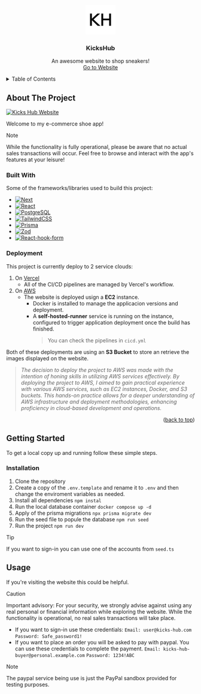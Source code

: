 <br />
<div align="center">
  <img src="images/logo.png" alt="Logo" width="80" height="80">
  <h3 align="center">KicksHub</h3>
  <p align="center">
    An awesome website to shop sneakers!
    <br />
    <a href="https://kicks-hub.vercel.app/">Go to Website</a>
  </p>
</div>

<details>
  <summary>Table of Contents</summary>
  <ol>
    <li>
      <a href="#about-the-project">About The Project</a>
      <ul>
        <li><a href="#built-with">Built With</a></li>
        <li><a href="#deployment">Deployment</a></li>
      </ul>
    </li>
    <li>
      <a href="#getting-started">Getting Started</a>
      <ul>
        <li><a href="#installation">Installation</a></li>
      </ul>
    </li>
    <li><a href="#usage">Usage</a></li>
  </ol>
</details>

## About The Project

[![Kicks Hub Website][kicks-hub-screenshot]](https://kicks-hub.vercel.app/)

Welcome to my e-commerce shoe app!
> [!NOTE]
> While the functionality is fully operational, please be aware that no actual sales transactions will occur. Feel free to browse and interact with the app's features at your leisure!


### Built With

Some of the frameworks/libraries used to build this project:

* [![Next][Next.js]][Next-url]
* [![React][React.js]][React-url]
* [![PostgreSQL][PostgreSQL]][PostgreSQL-url]
* [![TailwindCSS][TailwindCSS]][TailwindCSS-url]
* [![Prisma][Prisma]][Prisma-url]
* [![Zod][Zod]][Zod-url]
* [![React-hook-form][React-hook-form]][React-hook-form-url]

### Deployment
This project is currently deploy to 2 service clouds:
1. On [Vercel](https://kicks-hub.vercel.app/)
    - All of the CI/CD pipelines are managed by Vercel's workflow.
2. On [AWS](http://ec2-18-118-133-62.us-east-2.compute.amazonaws.com:3000/)
    - The website is deployed usign a **EC2** instance.
      - Docker is installed to manage the applicacion versions and deployment.
      - A **self-hosted-runner** service is running on the instance, configured to trigger application deployment once the build has finished.
        > You can check the pipelines in `cicd.yml`

Both of these deployments are using an **S3 Bucket** to store an retrieve the images displayed on the website.

> *The decision to deploy the project to AWS was made with the intention of honing skills in utilizing AWS services effectively. By deploying the project to AWS, I aimed to gain practical experience with various AWS services, such as EC2 instances, Docker, and S3 buckets. This hands-on practice allows for a deeper understanding of AWS infrastructure and deployment methodologies, enhancing proficiency in cloud-based development and operations.*

<p align="right">(<a href="#readme-top">back to top</a>)</p>

## Getting Started

To get a local copy up and running follow these simple steps.

### Installation
1. Clone the repository
2. Create a copy of the ```.env.template``` and rename it to ```.env``` and then change the enviroment variables as needed.
3. Install all dependencies ```npm instal```
4. Run the local database container ```docker compose up -d```
5. Apply of the prisma migrations ```npx prisma migrate dev```
6. Run the seed file to popule the database ```npm run seed```
7. Run the project ```npm run dev```

> [!TIP]
> If you want to sign-in you can use one of the accounts from `seed.ts`

## Usage
If you're visiting the website this could be helpful.
> [!CAUTION]
> Important advisory: For your security, we strongly advise against using any real personal or financial information while exploring the website. While the functionality is operational, no real sales transactions will take place.
- If you want to sign-in use these credentials:
```Email: user@kicks-hub.com```
```Password: Safe_password1!```
- If you want to place an order you will be asked to pay with paypal. You can use these credentials to complete the payment.
```Email: kicks-hub-buyer@personal.example.com```
```Password: 1234!ABC```
> [!NOTE]  
> The paypal service being use is just the PayPal sandbox provided for testing purposes.

<!-- MARKDOWN LINKS & IMAGES -->
[kicks-hub-screenshot]: images/screenshot.png
[Next.js]: https://img.shields.io/badge/next.js-black?style=for-the-badge&logo=nextdotjs&logoColor=white
[Next-url]: https://nextjs.org/
[React.js]: https://img.shields.io/badge/React-black?style=for-the-badge&logo=react&logoColor=61DAFB
[React-url]: https://reactjs.org/
[PostgreSQL]: https://img.shields.io/badge/PostgresSQL-black?style=for-the-badge&logo=postgresql&logoColor=61DAFB
[PostgreSQL-url]: https://www.postgresql.org/
[TailwindCSS]: https://img.shields.io/badge/TailwindCSS-black?style=for-the-badge&logo=tailwindcss&logoColor=%2306B6D4
[TailwindCSS-url]: https://tailwindcss.com/
[Prisma]: https://img.shields.io/badge/Prisma-black?style=for-the-badge&logo=prisma&logoColor=%232D3748
[Prisma-url]: https://www.prisma.io/
[Zod]: https://img.shields.io/badge/Zod-black?style=for-the-badge&logo=zod&logoColor=%233E67B1
[Zod-url]: https://zod.dev/
[React-hook-form]: https://img.shields.io/badge/React%20Hook%20Form-black?style=for-the-badge&logo=reacthookform&logoColor=%23EC5990
[React-hook-form-url]: https://react-hook-form.com/
